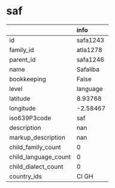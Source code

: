 # saf
|                      | info     |
|:---------------------|:---------|
| id                   | safa1243 |
| family_id            | atla1278 |
| parent_id            | safa1246 |
| name                 | Safaliba |
| bookkeeping          | False    |
| level                | language |
| latitude             | 8.93768  |
| longitude            | -2.58467 |
| iso639P3code         | saf      |
| description          | nan      |
| markup_description   | nan      |
| child_family_count   | 0        |
| child_language_count | 0        |
| child_dialect_count  | 0        |
| country_ids          | CI GH    |